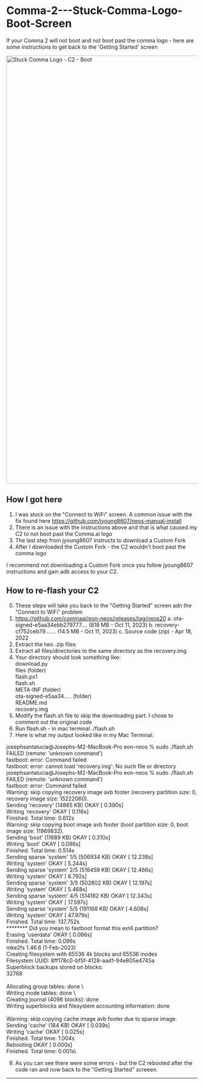 # Comma-2---Stuck-Comma-Logo-Boot-Screen
If your Comma 2 will not boot and not boot past the comma logo - here are some instructions to get back to the 'Getting Started' screen


<img width="848" height="1124" alt="Stuck Comma Logo - C2 - Boot" src="https://github.com/user-attachments/assets/27f08017-8e6d-40c2-b745-93ab62903486" />



## How I got here 
  1. I was stuck on the "Connect to WiFi" screen. A common issue with the fix found here https://github.com/jyoung8607/neos-manual-install
  2. There is an issue with the instructions above and that is what caused my C2 to not boot past the Comma.ai logo
  3. The last step from jyoung8607 instructs to download a Custom Fork
  4. After I downloaded the Custom Fork - the C2 wouldn't boot past the comma logo

I recommend not downloading a Custom Fork once you follow jyoung8607 instructions and gain adb access to your C2. 


## How to re-flash your C2
  0. These steps will take you back to the "Getting Started" screen adn the "Connect to WiFi" problem
  1. 	https://github.com/commaai/eon-neos/releases/tag/neos20
    	a. ota-signed-e5aa34ebb279777…. (818 MB - Oct 11, 2023)
    	b. recovery-cf752ceb79.......	(14.5 MB - Oct 11, 2023)
    	c. Source code (zip)  - Apr 18, 2022
  2. Extract the two .zip files
  3. Extract all files/directories to the same directory as the recovery.img
  4. Your directory should look something like:\
     	download.py\
    	files (folder)\
    	flash.ps1\
    	flash.sh\
    	META-INF (folder)\
    	ota-signed-e5aa34….. (folder)\
    	README.md\
    	recovery.img
  5. Modify the flash.sh file to skip the downloading part. I chose to comment out the original code
  6. Run flash.sh - in mac terminal ./flash.sh
  7. Here is what my output looked like in my Mac Terminal:
     
josephsantalucia@Josephs-M2-MacBook-Pro eon-neos % sudo ./flash.sh\
FAILED (remote: 'unknown command')\
fastboot: error: Command failed\
fastboot: error: cannot load 'recovery.img': No such file or directory\
josephsantalucia@Josephs-M2-MacBook-Pro eon-neos % sudo ./flash.sh\
FAILED (remote: 'unknown command')\
fastboot: error: Command failed\
Warning: skip copying recovery image avb footer (recovery partition size: 0, recovery image size: 15222060).\
Sending 'recovery' (14865 KB)                      OKAY [  0.390s]\
Writing 'recovery'                                 OKAY [  0.116s]\
Finished. Total time: 0.612s\
Warning: skip copying boot image avb footer (boot partition size: 0, boot image size: 11969832).\
Sending 'boot' (11689 KB)                          OKAY [  0.310s]\
Writing 'boot'                                     OKAY [  0.096s]\
Finished. Total time: 0.514s\
Sending sparse 'system' 1/5 (506934 KB)            OKAY [ 12.238s]\
Writing 'system'                                   OKAY [  5.244s]\
Sending sparse 'system' 2/5 (516459 KB)            OKAY [ 12.466s]\
Writing 'system'                                   OKAY [  6.792s]\
Sending sparse 'system' 3/5 (502802 KB)            OKAY [ 12.197s]\
Writing 'system'                                   OKAY [  5.468s]\
Sending sparse 'system' 4/5 (514182 KB)            OKAY [ 12.343s]\
Writing 'system'                                   OKAY [ 17.597s]\
Sending sparse 'system' 5/5 (191168 KB)            OKAY [  4.608s]\
Writing 'system'                                   OKAY [ 47.979s]\
Finished. Total time: 137.752s\
******** Did you mean to fastboot format this ext4 partition?\
Erasing 'userdata'                                 OKAY [  0.066s]\
Finished. Total time: 0.096s\
mke2fs 1.46.6 (1-Feb-2023)\
Creating filesystem with 65536 4k blocks and 65536 inodes\
Filesystem UUID: 8ff178c0-bf5f-4128-aad1-94e805e4745a\
Superblock backups stored on blocks: \
	32768\
\
Allocating group tables: done  \                          
Writing inode tables: done      \                      
Creating journal (4096 blocks): done\
Writing superblocks and filesystem accounting information: done\
\
Warning: skip copying cache image avb footer due to sparse image.\
Sending 'cache' (184 KB)                           OKAY [  0.039s]\
Writing 'cache'                                    OKAY [  0.025s]\
Finished. Total time: 1.004s\
Rebooting                                          OKAY [  0.000s]\
Finished. Total time: 0.001s\


  9. As you can see there were some errors - but the C2 rebooted after the code ran and now back to the "Getting Started" screeen.

---
